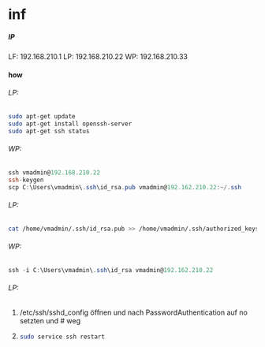 # inf

##### IP

LF: 192.168.210.1
LP: 192.168.210.22
WP: 192.168.210.33

#### how

###### LP:

```bash
sudo apt-get update
sudo apt-get install openssh-server
sudo apt-get ssh status
```

###### WP:

```powershell
ssh vmadmin@192.168.210.22
ssh-keygen
scp C:\Users\vmadmin\.ssh\id_rsa.pub vmadmin@192.162.210.22:~/.ssh
```

###### LP:

```bash
cat /home/vmadmin/.ssh/id_rsa.pub >> /home/vmadmin/.ssh/authorized_keys
```

###### WP:

```powershell
ssh -i C:\Users\vmadmin\.ssh\id_rsa vmadmin@192.162.210.22
```

###### LP:

1. /etc/ssh/sshd_config öffnen und nach PasswordAuthentication auf no setzten und # weg

2. ```bash
   sudo service ssh restart
   ```
